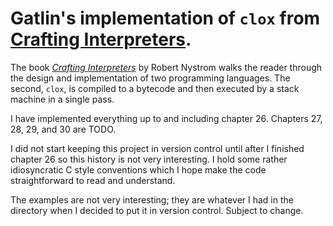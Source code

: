Gatlin's implementation of `clox` from [Crafting Interpreters][ciwebsite].
===

The book [*Crafting Interpreters*][ciwebsite] by Robert Nystrom walks the
reader through the design and implementation of two programming languages.
The second, `clox`, is compiled to a bytecode and then executed by a stack
machine in a single pass.

I have implemented everything up to and including chapter 26.
Chapters 27, 28, 29, and 30 are TODO.

I did not start keeping this project in version control until after I finished
chapter 26 so this history is not very interesting.
I hold some rather idiosyncratic C style conventions which I hope make the code
straightforward to read and understand.

The examples are not very interesting; they are whatever I had in the directory
when I decided to put it in version control.
Subject to change.

[ciwebsite]: https://craftinginterpreters.com
